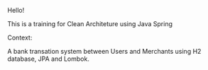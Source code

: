 Hello!

This is a training for Clean Architeture using Java Spring 

Context:

A bank transation system between Users and Merchants using H2 database, JPA and Lombok.
